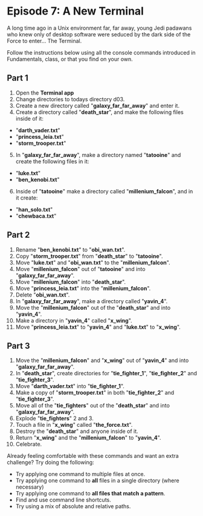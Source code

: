 # Episode 7: A New Terminal

A long time ago in a Unix environment far, far away, young Jedi padawans who knew only of desktop software were seduced by the dark side of the Force to enter… The Terminal.

Follow the instructions below using all the console commands introduced in Fundamentals, class, or that you find on your own.

## Part 1

1. Open the **Terminal app**
2. Change directories to todays directory d03.
3. Create a new directory called "**galaxy_far_far_away**" and enter it.
4. Create a directory called "**death_star**", and make the following files inside of it:
* "**darth_vader.txt**"
* "**princess_leia.txt**"
* "**storm_trooper.txt**"
5. In "**galaxy_far_far_away**", make a directory named "**tatooine**" and create the following files in it:
* "**luke.txt**"
* "**ben_kenobi.txt**"
6. Inside of "**tatooine**" make a directory called "**millenium_falcon**", and in it create:
* "**han_solo.txt**"
* "**chewbaca.txt**"

## Part 2

1. Rename "**ben_kenobi.txt**" to "**obi_wan.txt**".
2. Copy "**storm_trooper.txt**" from "**death_star**" to "**tatooine**".
3. Move "**luke.txt**" and "**obi_wan.txt**" to the "**millenium_falcon**".
4. Move "**millenium_falcon**" out of "**tatooine**" and into "**galaxy_far_far_away**".
5. Move "**millenium_falcon**" into "**death_star**".
6. Move "**princess_leia.txt**" into the "**millenium_falcon**".
7. Delete "**obi_wan.txt**".
8. In "**galaxy_far_far_away**", make a directory called "**yavin_4**".
9. Move the "**millenium_falcon**" out of the "**death_star**" and into "**yavin_4**".
10. Make a directory in "**yavin_4**" called "**x_wing**".
11. Move "**princess_leia.txt**" to "**yavin_4**" and "**luke.txt**" to "**x_wing**".

## Part 3

1. Move the "**millenium_falcon**" and "**x_wing**" out of "**yavin_4**" and into "**galaxy_far_far_away**".
2. In "**death_star**", create directories for "**tie_fighter_1**", "**tie_fighter_2**" and "**tie_fighter_3**".
3. Move "**darth_vader.txt**" into "**tie_fighter_1**".
4. Make a copy of "**storm_trooper.txt**" in both "**tie_fighter_2**" and "**tie_fighter_3**".
5. Move all of the "**tie_fighters**" out of the "**death_star**" and into "**galaxy_far_far_away**".
6. Explode "**tie_fighters**" 2 and 3.
7. Touch a file in "**x_wing**" called "**the_force.txt**".
8. Destroy the "**death_star**" and anyone inside of it.
9. Return "**x_wing**" and the "**millenium_falcon**" to "**yavin_4**".
10. Celebrate.

Already feeling comfortable with these commands and want an extra challenge? Try
doing the following:

* Try applying one command to multiple files at once.
* Try applying one command to **all** files in a single directory (where necessary)
* Try applying one command to **all files that match a pattern**.
* Find and use command line shortcuts.
* Try using a mix of absolute and relative paths.

